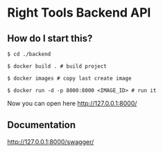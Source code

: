 # Right Tools Backend API

## How do I start this?

```shell
$ cd ./backend

$ docker build . # build project

$ docker images # copy last create image

$ docker run -d -p 8000:8000 <IMAGE_ID> # run it
```
Now you can open here http://127.0.0.1:8000/

## Documentation
http://127.0.0.1:8000/swagger/